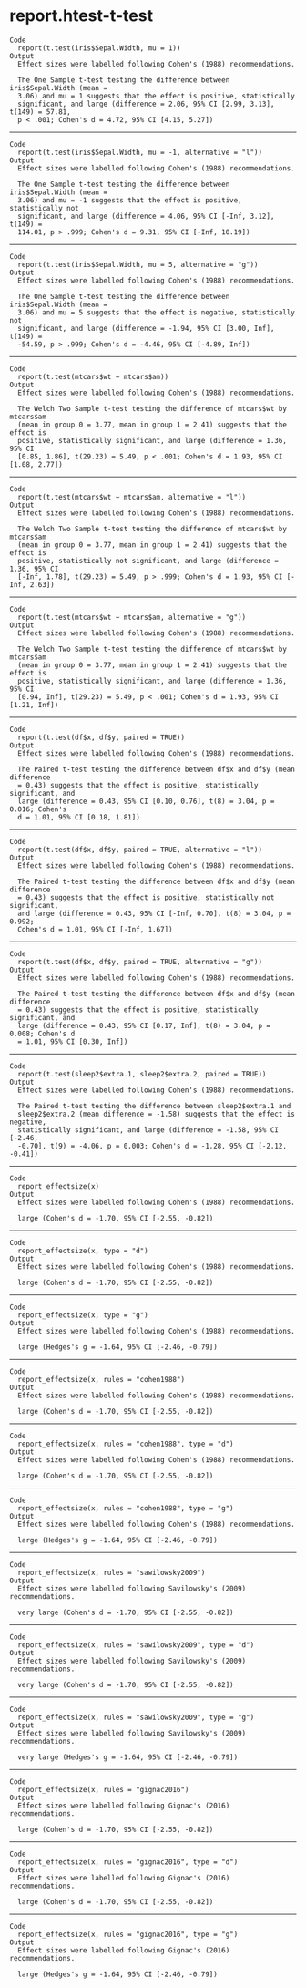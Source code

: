 # report.htest-t-test

    Code
      report(t.test(iris$Sepal.Width, mu = 1))
    Output
      Effect sizes were labelled following Cohen's (1988) recommendations.
      
      The One Sample t-test testing the difference between iris$Sepal.Width (mean =
      3.06) and mu = 1 suggests that the effect is positive, statistically
      significant, and large (difference = 2.06, 95% CI [2.99, 3.13], t(149) = 57.81,
      p < .001; Cohen's d = 4.72, 95% CI [4.15, 5.27])

---

    Code
      report(t.test(iris$Sepal.Width, mu = -1, alternative = "l"))
    Output
      Effect sizes were labelled following Cohen's (1988) recommendations.
      
      The One Sample t-test testing the difference between iris$Sepal.Width (mean =
      3.06) and mu = -1 suggests that the effect is positive, statistically not
      significant, and large (difference = 4.06, 95% CI [-Inf, 3.12], t(149) =
      114.01, p > .999; Cohen's d = 9.31, 95% CI [-Inf, 10.19])

---

    Code
      report(t.test(iris$Sepal.Width, mu = 5, alternative = "g"))
    Output
      Effect sizes were labelled following Cohen's (1988) recommendations.
      
      The One Sample t-test testing the difference between iris$Sepal.Width (mean =
      3.06) and mu = 5 suggests that the effect is negative, statistically not
      significant, and large (difference = -1.94, 95% CI [3.00, Inf], t(149) =
      -54.59, p > .999; Cohen's d = -4.46, 95% CI [-4.89, Inf])

---

    Code
      report(t.test(mtcars$wt ~ mtcars$am))
    Output
      Effect sizes were labelled following Cohen's (1988) recommendations.
      
      The Welch Two Sample t-test testing the difference of mtcars$wt by mtcars$am
      (mean in group 0 = 3.77, mean in group 1 = 2.41) suggests that the effect is
      positive, statistically significant, and large (difference = 1.36, 95% CI
      [0.85, 1.86], t(29.23) = 5.49, p < .001; Cohen's d = 1.93, 95% CI [1.08, 2.77])

---

    Code
      report(t.test(mtcars$wt ~ mtcars$am, alternative = "l"))
    Output
      Effect sizes were labelled following Cohen's (1988) recommendations.
      
      The Welch Two Sample t-test testing the difference of mtcars$wt by mtcars$am
      (mean in group 0 = 3.77, mean in group 1 = 2.41) suggests that the effect is
      positive, statistically not significant, and large (difference = 1.36, 95% CI
      [-Inf, 1.78], t(29.23) = 5.49, p > .999; Cohen's d = 1.93, 95% CI [-Inf, 2.63])

---

    Code
      report(t.test(mtcars$wt ~ mtcars$am, alternative = "g"))
    Output
      Effect sizes were labelled following Cohen's (1988) recommendations.
      
      The Welch Two Sample t-test testing the difference of mtcars$wt by mtcars$am
      (mean in group 0 = 3.77, mean in group 1 = 2.41) suggests that the effect is
      positive, statistically significant, and large (difference = 1.36, 95% CI
      [0.94, Inf], t(29.23) = 5.49, p < .001; Cohen's d = 1.93, 95% CI [1.21, Inf])

---

    Code
      report(t.test(df$x, df$y, paired = TRUE))
    Output
      Effect sizes were labelled following Cohen's (1988) recommendations.
      
      The Paired t-test testing the difference between df$x and df$y (mean difference
      = 0.43) suggests that the effect is positive, statistically significant, and
      large (difference = 0.43, 95% CI [0.10, 0.76], t(8) = 3.04, p = 0.016; Cohen's
      d = 1.01, 95% CI [0.18, 1.81])

---

    Code
      report(t.test(df$x, df$y, paired = TRUE, alternative = "l"))
    Output
      Effect sizes were labelled following Cohen's (1988) recommendations.
      
      The Paired t-test testing the difference between df$x and df$y (mean difference
      = 0.43) suggests that the effect is positive, statistically not significant,
      and large (difference = 0.43, 95% CI [-Inf, 0.70], t(8) = 3.04, p = 0.992;
      Cohen's d = 1.01, 95% CI [-Inf, 1.67])

---

    Code
      report(t.test(df$x, df$y, paired = TRUE, alternative = "g"))
    Output
      Effect sizes were labelled following Cohen's (1988) recommendations.
      
      The Paired t-test testing the difference between df$x and df$y (mean difference
      = 0.43) suggests that the effect is positive, statistically significant, and
      large (difference = 0.43, 95% CI [0.17, Inf], t(8) = 3.04, p = 0.008; Cohen's d
      = 1.01, 95% CI [0.30, Inf])

---

    Code
      report(t.test(sleep2$extra.1, sleep2$extra.2, paired = TRUE))
    Output
      Effect sizes were labelled following Cohen's (1988) recommendations.
      
      The Paired t-test testing the difference between sleep2$extra.1 and
      sleep2$extra.2 (mean difference = -1.58) suggests that the effect is negative,
      statistically significant, and large (difference = -1.58, 95% CI [-2.46,
      -0.70], t(9) = -4.06, p = 0.003; Cohen's d = -1.28, 95% CI [-2.12, -0.41])

---

    Code
      report_effectsize(x)
    Output
      Effect sizes were labelled following Cohen's (1988) recommendations. 
      
      large (Cohen's d = -1.70, 95% CI [-2.55, -0.82])

---

    Code
      report_effectsize(x, type = "d")
    Output
      Effect sizes were labelled following Cohen's (1988) recommendations. 
      
      large (Cohen's d = -1.70, 95% CI [-2.55, -0.82])

---

    Code
      report_effectsize(x, type = "g")
    Output
      Effect sizes were labelled following Cohen's (1988) recommendations. 
      
      large (Hedges's g = -1.64, 95% CI [-2.46, -0.79])

---

    Code
      report_effectsize(x, rules = "cohen1988")
    Output
      Effect sizes were labelled following Cohen's (1988) recommendations. 
      
      large (Cohen's d = -1.70, 95% CI [-2.55, -0.82])

---

    Code
      report_effectsize(x, rules = "cohen1988", type = "d")
    Output
      Effect sizes were labelled following Cohen's (1988) recommendations. 
      
      large (Cohen's d = -1.70, 95% CI [-2.55, -0.82])

---

    Code
      report_effectsize(x, rules = "cohen1988", type = "g")
    Output
      Effect sizes were labelled following Cohen's (1988) recommendations. 
      
      large (Hedges's g = -1.64, 95% CI [-2.46, -0.79])

---

    Code
      report_effectsize(x, rules = "sawilowsky2009")
    Output
      Effect sizes were labelled following Savilowsky's (2009) recommendations. 
      
      very large (Cohen's d = -1.70, 95% CI [-2.55, -0.82])

---

    Code
      report_effectsize(x, rules = "sawilowsky2009", type = "d")
    Output
      Effect sizes were labelled following Savilowsky's (2009) recommendations. 
      
      very large (Cohen's d = -1.70, 95% CI [-2.55, -0.82])

---

    Code
      report_effectsize(x, rules = "sawilowsky2009", type = "g")
    Output
      Effect sizes were labelled following Savilowsky's (2009) recommendations. 
      
      very large (Hedges's g = -1.64, 95% CI [-2.46, -0.79])

---

    Code
      report_effectsize(x, rules = "gignac2016")
    Output
      Effect sizes were labelled following Gignac's (2016) recommendations. 
      
      large (Cohen's d = -1.70, 95% CI [-2.55, -0.82])

---

    Code
      report_effectsize(x, rules = "gignac2016", type = "d")
    Output
      Effect sizes were labelled following Gignac's (2016) recommendations. 
      
      large (Cohen's d = -1.70, 95% CI [-2.55, -0.82])

---

    Code
      report_effectsize(x, rules = "gignac2016", type = "g")
    Output
      Effect sizes were labelled following Gignac's (2016) recommendations. 
      
      large (Hedges's g = -1.64, 95% CI [-2.46, -0.79])

